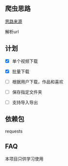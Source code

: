 ## 爬虫思路

[思路来源](https://mp.weixin.qq.com/s/W1RcQBP2bquDt9x9SYIkKg)

解析url

## 计划
- [x] 单个视频下载
- [x] 批量下载
- [ ] 根据用户下载，作品和喜欢
- [ ] 保存指定文件夹
- [ ] 支持导入导出


## 依赖包
requests

## FAQ
本项目只供学习使用


